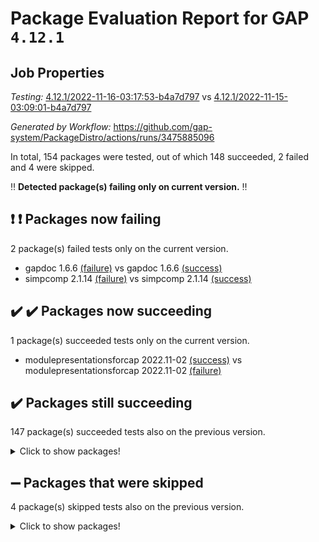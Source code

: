 # Package Evaluation Report for GAP `4.12.1`

## Job Properties

*Testing:* [4.12.1/2022-11-16-03:17:53-b4a7d797](https://github.com/gap-system/PackageDistro/blob/data/reports/4.12.1/2022-11-16-03:17:53-b4a7d797) vs [4.12.1/2022-11-15-03:09:01-b4a7d797](https://github.com/gap-system/PackageDistro/blob/data/reports/4.12.1/2022-11-15-03:09:01-b4a7d797)

*Generated by Workflow:* https://github.com/gap-system/PackageDistro/actions/runs/3475885096

In total, 154 packages were tested, out of which 148 succeeded, 2 failed and 4 were skipped.

:bangbang: **Detected package(s) failing only on current version.** :bangbang:

## :exclamation: :exclamation: Packages now failing

2 package(s) failed tests only on the current version.
- gapdoc 1.6.6 [(failure)](https://github.com/gap-system/PackageDistro/actions/runs/3475885096/jobs/5810730195) vs gapdoc 1.6.6 [(success)](https://github.com/gap-system/PackageDistro/actions/runs/3466932343/jobs/5791437548)
- simpcomp 2.1.14 [(failure)](https://github.com/gap-system/PackageDistro/actions/runs/3475885096/jobs/5810734396) vs simpcomp 2.1.14 [(success)](https://github.com/gap-system/PackageDistro/actions/runs/3466932343/jobs/5791442653)

## :heavy_check_mark: :heavy_check_mark: Packages now succeeding

1 package(s) succeeded tests only on the current version.
- modulepresentationsforcap 2022.11-02 [(success)](https://github.com/gap-system/PackageDistro/actions/runs/3475885096/jobs/5810732101) vs modulepresentationsforcap 2022.11-02 [(failure)](https://github.com/gap-system/PackageDistro/actions/runs/3466932343/jobs/5791440493)

## :heavy_check_mark: Packages still succeeding

147 package(s) succeeded tests also on the previous version.
<details><summary>Click to show packages!</summary>

- 4ti2interface 2022.09-01 [(success)](https://github.com/gap-system/PackageDistro/actions/runs/3475885096/jobs/5810727088)
- ace 5.6.1 [(success)](https://github.com/gap-system/PackageDistro/actions/runs/3475885096/jobs/5810727178)
- aclib 1.3.2 [(success)](https://github.com/gap-system/PackageDistro/actions/runs/3475885096/jobs/5810727241)
- agt 0.3 [(success)](https://github.com/gap-system/PackageDistro/actions/runs/3475885096/jobs/5810727292)
- alnuth 3.2.1 [(success)](https://github.com/gap-system/PackageDistro/actions/runs/3475885096/jobs/5810727360)
- anupq 3.2.6 [(success)](https://github.com/gap-system/PackageDistro/actions/runs/3475885096/jobs/5810727424)
- atlasrep 2.1.6 [(success)](https://github.com/gap-system/PackageDistro/actions/runs/3475885096/jobs/5810727495)
- autodoc 2022.10.20 [(success)](https://github.com/gap-system/PackageDistro/actions/runs/3475885096/jobs/5810727580)
- automata 1.15 [(success)](https://github.com/gap-system/PackageDistro/actions/runs/3475885096/jobs/5810727668)
- automgrp 1.3.2 [(success)](https://github.com/gap-system/PackageDistro/actions/runs/3475885096/jobs/5810727745)
- autpgrp 1.11 [(success)](https://github.com/gap-system/PackageDistro/actions/runs/3475885096/jobs/5810727829)
- cap 2022.11-11 [(success)](https://github.com/gap-system/PackageDistro/actions/runs/3475885096/jobs/5810727905)
- caratinterface 2.3.4 [(success)](https://github.com/gap-system/PackageDistro/actions/runs/3475885096/jobs/5810727977)
- cddinterface 2022.11.01 [(success)](https://github.com/gap-system/PackageDistro/actions/runs/3475885096/jobs/5810728058)
- circle 1.6.5 [(success)](https://github.com/gap-system/PackageDistro/actions/runs/3475885096/jobs/5810728130)
- classicpres 1.22 [(success)](https://github.com/gap-system/PackageDistro/actions/runs/3475885096/jobs/5810728228)
- cohomolo 1.6.10 [(success)](https://github.com/gap-system/PackageDistro/actions/runs/3475885096/jobs/5810728328)
- congruence 1.2.4 [(success)](https://github.com/gap-system/PackageDistro/actions/runs/3475885096/jobs/5810728404)
- corelg 1.56 [(success)](https://github.com/gap-system/PackageDistro/actions/runs/3475885096/jobs/5810728461)
- crime 1.6 [(success)](https://github.com/gap-system/PackageDistro/actions/runs/3475885096/jobs/5810728535)
- crisp 1.4.5 [(success)](https://github.com/gap-system/PackageDistro/actions/runs/3475885096/jobs/5810728594)
- crypting 0.10.4 [(success)](https://github.com/gap-system/PackageDistro/actions/runs/3475885096/jobs/5810728677)
- cryst 4.1.25 [(success)](https://github.com/gap-system/PackageDistro/actions/runs/3475885096/jobs/5810728740)
- crystcat 1.1.10 [(success)](https://github.com/gap-system/PackageDistro/actions/runs/3475885096/jobs/5810728801)
- ctbllib 1.3.4 [(success)](https://github.com/gap-system/PackageDistro/actions/runs/3475885096/jobs/5810728883)
- cubefree 1.19 [(success)](https://github.com/gap-system/PackageDistro/actions/runs/3475885096/jobs/5810728941)
- curlinterface 2.3.1 [(success)](https://github.com/gap-system/PackageDistro/actions/runs/3475885096/jobs/5810729002)
- cvec 2.7.6 [(success)](https://github.com/gap-system/PackageDistro/actions/runs/3475885096/jobs/5810729052)
- datastructures 0.3.0 [(success)](https://github.com/gap-system/PackageDistro/actions/runs/3475885096/jobs/5810729106)
- deepthought 1.0.6 [(success)](https://github.com/gap-system/PackageDistro/actions/runs/3475885096/jobs/5810729167)
- design 1.7 [(success)](https://github.com/gap-system/PackageDistro/actions/runs/3475885096/jobs/5810729229)
- difsets 2.3.1 [(success)](https://github.com/gap-system/PackageDistro/actions/runs/3475885096/jobs/5810729290)
- digraphs 1.6.0 [(success)](https://github.com/gap-system/PackageDistro/actions/runs/3475885096/jobs/5810729349)
- edim 1.3.6 [(success)](https://github.com/gap-system/PackageDistro/actions/runs/3475885096/jobs/5810729420)
- example 4.3.2 [(success)](https://github.com/gap-system/PackageDistro/actions/runs/3475885096/jobs/5810729470)
- examplesforhomalg 2022.10-01 [(success)](https://github.com/gap-system/PackageDistro/actions/runs/3475885096/jobs/5810729532)
- factint 1.6.3 [(success)](https://github.com/gap-system/PackageDistro/actions/runs/3475885096/jobs/5810729588)
- ferret 1.0.9 [(success)](https://github.com/gap-system/PackageDistro/actions/runs/3475885096/jobs/5810729658)
- fga 1.4.0 [(success)](https://github.com/gap-system/PackageDistro/actions/runs/3475885096/jobs/5810729700)
- fining 1.5.1 [(success)](https://github.com/gap-system/PackageDistro/actions/runs/3475885096/jobs/5810729768)
- float 1.0.3 [(success)](https://github.com/gap-system/PackageDistro/actions/runs/3475885096/jobs/5810729815)
- format 1.4.3 [(success)](https://github.com/gap-system/PackageDistro/actions/runs/3475885096/jobs/5810729868)
- forms 1.2.9 [(success)](https://github.com/gap-system/PackageDistro/actions/runs/3475885096/jobs/5810729928)
- fplsa 1.2.5 [(success)](https://github.com/gap-system/PackageDistro/actions/runs/3475885096/jobs/5810729979)
- fr 2.4.11 [(success)](https://github.com/gap-system/PackageDistro/actions/runs/3475885096/jobs/5810730023)
- francy 1.2.5 [(success)](https://github.com/gap-system/PackageDistro/actions/runs/3475885096/jobs/5810730080)
- fwtree 1.3 [(success)](https://github.com/gap-system/PackageDistro/actions/runs/3475885096/jobs/5810730141)
- gauss 2022.11-01 [(success)](https://github.com/gap-system/PackageDistro/actions/runs/3475885096/jobs/5810730239)
- gaussforhomalg 2022.08-03 [(success)](https://github.com/gap-system/PackageDistro/actions/runs/3475885096/jobs/5810730287)
- gbnp 1.0.5 [(success)](https://github.com/gap-system/PackageDistro/actions/runs/3475885096/jobs/5810730336)
- generalizedmorphismsforcap 2022.11-01 [(success)](https://github.com/gap-system/PackageDistro/actions/runs/3475885096/jobs/5810730381)
- genss 1.6.8 [(success)](https://github.com/gap-system/PackageDistro/actions/runs/3475885096/jobs/5810730421)
- gradedmodules 2022.09-02 [(success)](https://github.com/gap-system/PackageDistro/actions/runs/3475885096/jobs/5810730463)
- gradedringforhomalg 2022.10-01 [(success)](https://github.com/gap-system/PackageDistro/actions/runs/3475885096/jobs/5810730504)
- grape 4.8.5 [(success)](https://github.com/gap-system/PackageDistro/actions/runs/3475885096/jobs/5810730534)
- groupoids 1.71 [(success)](https://github.com/gap-system/PackageDistro/actions/runs/3475885096/jobs/5810730579)
- grpconst 2.6.2 [(success)](https://github.com/gap-system/PackageDistro/actions/runs/3475885096/jobs/5810730612)
- guarana 0.96.3 [(success)](https://github.com/gap-system/PackageDistro/actions/runs/3475885096/jobs/5810730663)
- guava 3.17 [(success)](https://github.com/gap-system/PackageDistro/actions/runs/3475885096/jobs/5810730707)
- hap 1.47 [(success)](https://github.com/gap-system/PackageDistro/actions/runs/3475885096/jobs/5810730746)
- hapcryst 0.1.15 [(success)](https://github.com/gap-system/PackageDistro/actions/runs/3475885096/jobs/5810730791)
- hecke 1.5.3 [(success)](https://github.com/gap-system/PackageDistro/actions/runs/3475885096/jobs/5810730846)
- help 3.5 [(success)](https://github.com/gap-system/PackageDistro/actions/runs/3475885096/jobs/5810730890)
- homalg 2022.08-04 [(success)](https://github.com/gap-system/PackageDistro/actions/runs/3475885096/jobs/5810730938)
- homalgtocas 2022.11-02 [(success)](https://github.com/gap-system/PackageDistro/actions/runs/3475885096/jobs/5810730982)
- idrel 2.44 [(success)](https://github.com/gap-system/PackageDistro/actions/runs/3475885096/jobs/5810731043)
- images 1.3.1 [(success)](https://github.com/gap-system/PackageDistro/actions/runs/3475885096/jobs/5810731097)
- intpic 0.3.0 [(success)](https://github.com/gap-system/PackageDistro/actions/runs/3475885096/jobs/5810731150)
- io 4.8.0 [(success)](https://github.com/gap-system/PackageDistro/actions/runs/3475885096/jobs/5810731204)
- io_forhomalg 2022.11-01 [(success)](https://github.com/gap-system/PackageDistro/actions/runs/3475885096/jobs/5810731246)
- irredsol 1.4.3 [(success)](https://github.com/gap-system/PackageDistro/actions/runs/3475885096/jobs/5810731283)
- json 2.1.1 [(success)](https://github.com/gap-system/PackageDistro/actions/runs/3475885096/jobs/5810731325)
- jupyterkernel 1.4.1 [(success)](https://github.com/gap-system/PackageDistro/actions/runs/3475885096/jobs/5810731353)
- jupyterviz 1.5.6 [(success)](https://github.com/gap-system/PackageDistro/actions/runs/3475885096/jobs/5810731398)
- kan 1.34 [(success)](https://github.com/gap-system/PackageDistro/actions/runs/3475885096/jobs/5810731437)
- kbmag 1.5.10 [(success)](https://github.com/gap-system/PackageDistro/actions/runs/3475885096/jobs/5810731478)
- laguna 3.9.5 [(success)](https://github.com/gap-system/PackageDistro/actions/runs/3475885096/jobs/5810731521)
- liealgdb 2.2.1 [(success)](https://github.com/gap-system/PackageDistro/actions/runs/3475885096/jobs/5810731560)
- liepring 2.8 [(success)](https://github.com/gap-system/PackageDistro/actions/runs/3475885096/jobs/5810731604)
- liering 2.4.2 [(success)](https://github.com/gap-system/PackageDistro/actions/runs/3475885096/jobs/5810731645)
- linearalgebraforcap 2022.11-07 [(success)](https://github.com/gap-system/PackageDistro/actions/runs/3475885096/jobs/5810731685)
- localizeringforhomalg 2022.09-01 [(success)](https://github.com/gap-system/PackageDistro/actions/runs/3475885096/jobs/5810731727)
- loops 3.4.2 [(success)](https://github.com/gap-system/PackageDistro/actions/runs/3475885096/jobs/5810731785)
- lpres 1.0.3 [(success)](https://github.com/gap-system/PackageDistro/actions/runs/3475885096/jobs/5810731834)
- majoranaalgebras 1.5 [(success)](https://github.com/gap-system/PackageDistro/actions/runs/3475885096/jobs/5810731873)
- mapclass 1.4.6 [(success)](https://github.com/gap-system/PackageDistro/actions/runs/3475885096/jobs/5810731920)
- matgrp 0.70 [(success)](https://github.com/gap-system/PackageDistro/actions/runs/3475885096/jobs/5810731968)
- matricesforhomalg 2022.11-02 [(success)](https://github.com/gap-system/PackageDistro/actions/runs/3475885096/jobs/5810732007)
- modisom 2.5.3 [(success)](https://github.com/gap-system/PackageDistro/actions/runs/3475885096/jobs/5810732057)
- modules 2022.09-01 [(success)](https://github.com/gap-system/PackageDistro/actions/runs/3475885096/jobs/5810732144)
- monoidalcategories 2022.11-02 [(success)](https://github.com/gap-system/PackageDistro/actions/runs/3475885096/jobs/5810732181)
- nconvex 2022.09-01 [(success)](https://github.com/gap-system/PackageDistro/actions/runs/3475885096/jobs/5810732220)
- nilmat 1.4.2 [(success)](https://github.com/gap-system/PackageDistro/actions/runs/3475885096/jobs/5810732260)
- nock 1.5 [(success)](https://github.com/gap-system/PackageDistro/actions/runs/3475885096/jobs/5810732302)
- normalizinterface 1.3.5 [(success)](https://github.com/gap-system/PackageDistro/actions/runs/3475885096/jobs/5810732347)
- nq 2.5.9 [(success)](https://github.com/gap-system/PackageDistro/actions/runs/3475885096/jobs/5810732394)
- numericalsgps 1.3.1 [(success)](https://github.com/gap-system/PackageDistro/actions/runs/3475885096/jobs/5810732433)
- openmath 11.5.1 [(success)](https://github.com/gap-system/PackageDistro/actions/runs/3475885096/jobs/5810732484)
- orb 4.9.0 [(success)](https://github.com/gap-system/PackageDistro/actions/runs/3475885096/jobs/5810732539)
- packagemanager 1.3.2 [(success)](https://github.com/gap-system/PackageDistro/actions/runs/3475885096/jobs/5810732599)
- patternclass 2.4.3 [(success)](https://github.com/gap-system/PackageDistro/actions/runs/3475885096/jobs/5810732645)
- permut 2.0.4 [(success)](https://github.com/gap-system/PackageDistro/actions/runs/3475885096/jobs/5810732683)
- polenta 1.3.10 [(success)](https://github.com/gap-system/PackageDistro/actions/runs/3475885096/jobs/5810732721)
- polymaking 0.8.6 [(success)](https://github.com/gap-system/PackageDistro/actions/runs/3475885096/jobs/5810732775)
- primgrp 3.4.2 [(success)](https://github.com/gap-system/PackageDistro/actions/runs/3475885096/jobs/5810732843)
- profiling 2.5.1 [(success)](https://github.com/gap-system/PackageDistro/actions/runs/3475885096/jobs/5810732930)
- qpa 1.34 [(success)](https://github.com/gap-system/PackageDistro/actions/runs/3475885096/jobs/5810733066)
- quagroup 1.8.3 [(success)](https://github.com/gap-system/PackageDistro/actions/runs/3475885096/jobs/5810733163)
- radiroot 2.9 [(success)](https://github.com/gap-system/PackageDistro/actions/runs/3475885096/jobs/5810733271)
- rcwa 4.7.0 [(success)](https://github.com/gap-system/PackageDistro/actions/runs/3475885096/jobs/5810733413)
- rds 1.8 [(success)](https://github.com/gap-system/PackageDistro/actions/runs/3475885096/jobs/5810733506)
- recog 1.4.2 [(success)](https://github.com/gap-system/PackageDistro/actions/runs/3475885096/jobs/5810733607)
- repndecomp 1.2.1 [(success)](https://github.com/gap-system/PackageDistro/actions/runs/3475885096/jobs/5810733694)
- repsn 3.1.0 [(success)](https://github.com/gap-system/PackageDistro/actions/runs/3475885096/jobs/5810733766)
- resclasses 4.7.3 [(success)](https://github.com/gap-system/PackageDistro/actions/runs/3475885096/jobs/5810733824)
- ringsforhomalg 2022.11-01 [(success)](https://github.com/gap-system/PackageDistro/actions/runs/3475885096/jobs/5810733881)
- sco 2022.09-01 [(success)](https://github.com/gap-system/PackageDistro/actions/runs/3475885096/jobs/5810733946)
- scscp 2.3.1 [(success)](https://github.com/gap-system/PackageDistro/actions/runs/3475885096/jobs/5810734061)
- semigroups 5.1.0 [(success)](https://github.com/gap-system/PackageDistro/actions/runs/3475885096/jobs/5810734126)
- sglppow 2.3 [(success)](https://github.com/gap-system/PackageDistro/actions/runs/3475885096/jobs/5810734206)
- sgpviz 0.999.5 [(success)](https://github.com/gap-system/PackageDistro/actions/runs/3475885096/jobs/5810734302)
- singular 2022.09.23 [(success)](https://github.com/gap-system/PackageDistro/actions/runs/3475885096/jobs/5810734494)
- sla 1.5.3 [(success)](https://github.com/gap-system/PackageDistro/actions/runs/3475885096/jobs/5810734587)
- smallgrp 1.5.1 [(success)](https://github.com/gap-system/PackageDistro/actions/runs/3475885096/jobs/5810734672)
- smallsemi 0.6.13 [(success)](https://github.com/gap-system/PackageDistro/actions/runs/3475885096/jobs/5810734751)
- sonata 2.9.5 [(success)](https://github.com/gap-system/PackageDistro/actions/runs/3475885096/jobs/5810734863)
- sophus 1.27 [(success)](https://github.com/gap-system/PackageDistro/actions/runs/3475885096/jobs/5810734953)
- spinsym 1.5.2 [(success)](https://github.com/gap-system/PackageDistro/actions/runs/3475885096/jobs/5810735021)
- standardff 0.9.4 [(success)](https://github.com/gap-system/PackageDistro/actions/runs/3475885096/jobs/5810735098)
- symbcompcc 1.3.2 [(success)](https://github.com/gap-system/PackageDistro/actions/runs/3475885096/jobs/5810735168)
- thelma 1.3 [(success)](https://github.com/gap-system/PackageDistro/actions/runs/3475885096/jobs/5810735236)
- tomlib 1.2.9 [(success)](https://github.com/gap-system/PackageDistro/actions/runs/3475885096/jobs/5810735313)
- toolsforhomalg 2022.10-01 [(success)](https://github.com/gap-system/PackageDistro/actions/runs/3475885096/jobs/5810735425)
- toric 1.9.5 [(success)](https://github.com/gap-system/PackageDistro/actions/runs/3475885096/jobs/5810735480)
- toricvarieties 2022.07.13 [(success)](https://github.com/gap-system/PackageDistro/actions/runs/3475885096/jobs/5810735572)
- transgrp 3.6.3 [(success)](https://github.com/gap-system/PackageDistro/actions/runs/3475885096/jobs/5810735622)
- ugaly 4.0.3 [(success)](https://github.com/gap-system/PackageDistro/actions/runs/3475885096/jobs/5810735669)
- unipot 1.5 [(success)](https://github.com/gap-system/PackageDistro/actions/runs/3475885096/jobs/5810735715)
- unitlib 4.1.0 [(success)](https://github.com/gap-system/PackageDistro/actions/runs/3475885096/jobs/5810735757)
- utils 0.77 [(success)](https://github.com/gap-system/PackageDistro/actions/runs/3475885096/jobs/5810735800)
- uuid 0.7 [(success)](https://github.com/gap-system/PackageDistro/actions/runs/3475885096/jobs/5810735852)
- walrus 0.9991 [(success)](https://github.com/gap-system/PackageDistro/actions/runs/3475885096/jobs/5810735902)
- wedderga 4.10.2 [(success)](https://github.com/gap-system/PackageDistro/actions/runs/3475885096/jobs/5810735958)
- xmod 2.88 [(success)](https://github.com/gap-system/PackageDistro/actions/runs/3475885096/jobs/5810736008)
- xmodalg 1.22 [(success)](https://github.com/gap-system/PackageDistro/actions/runs/3475885096/jobs/5810736048)
- yangbaxter 0.10.1 [(success)](https://github.com/gap-system/PackageDistro/actions/runs/3475885096/jobs/5810736088)
- zeromqinterface 0.14 [(success)](https://github.com/gap-system/PackageDistro/actions/runs/3475885096/jobs/5810736133)
</details>

## :heavy_minus_sign: Packages that were skipped

4 package(s) skipped tests also on the previous version.
<details><summary>Click to show packages!</summary>

- browse 1.8.18 [(skipped)](https://github.com/gap-system/PackageDistro/actions/runs/3475885096/jobs/5810583062)
- itc 1.5.1 [(skipped)](https://github.com/gap-system/PackageDistro/actions/runs/3475885096/jobs/5810583062)
- polycyclic 2.16 [(skipped)](https://github.com/gap-system/PackageDistro/actions/runs/3475885096/jobs/5810583062)
- xgap 4.31 [(skipped)](https://github.com/gap-system/PackageDistro/actions/runs/3475885096/jobs/5810583062)
</details>

